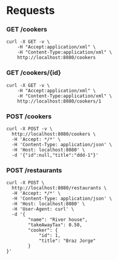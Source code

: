# Requests

### GET /cookers
```shell script
curl -X GET -v \
    -H "Accept:application/xml" \
    -H "Content-Type:application/xml" \
    http://localhost:8080/cookers 
```

### GET /cookers/{id}
```shell script
curl -X GET -v \
    -H "Accept:application/xml" \
    -H "Content-Type:application/xml" \
    http://localhost:8080/cookers/1
```

### POST /cookers
```shell script
curl -X POST -v \
  http://localhost:8080/cookers \
  -H 'Accept: */*' \
  -H 'Content-Type: application/json' \
  -H 'Host: localhost:8080' \
  -d '{"id":null,"title":"ddd-1"}'
```


### POST /restaurants
```shell script
curl -X POST \
  http://localhost:8080/restaurants \
  -H 'Accept: */*' \
  -H 'Content-Type: application/json' \
  -H 'Host: localhost:8080' \
  -H 'User-Agent: curl' \
  -d '{
        "name": "River house",
        "takeAwayTax": 0.50,
        "cooker": {
            "id": 1,
            "title": "Braz Jorge"
        }
}'

```